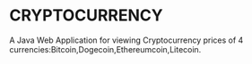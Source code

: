 # CRYPTOCURRENCY
A Java Web Application for viewing Cryptocurrency prices of 4 currencies:Bitcoin,Dogecoin,Ethereumcoin,Litecoin.
